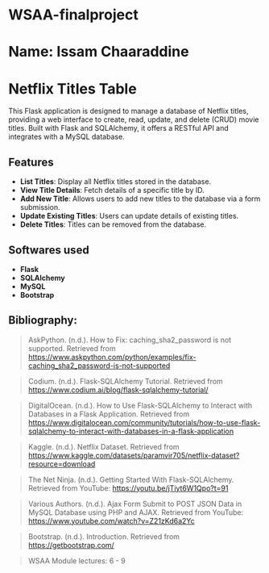 # WSAA-finalproject
# Name: Issam Chaaraddine



# Netflix Titles Table 

This Flask application is designed to manage a database of Netflix titles, providing a web interface to create, read, update, and delete (CRUD) movie titles. Built with Flask and SQLAlchemy, it offers a RESTful API and integrates with a MySQL database.

## Features

- **List Titles**: Display all Netflix titles stored in the database.
- **View Title Details**: Fetch details of a specific title by ID.
- **Add New Title**: Allows users to add new titles to the database via a form submission.
- **Update Existing Titles**: Users can update details of existing titles.
- **Delete Titles**: Titles can be removed from the database.

## Softwares used

- **Flask**
- **SQLAlchemy**
- **MySQL**
- **Bootstrap**


## Bibliography:

> AskPython. (n.d.). How to Fix: caching_sha2_password is not supported. Retrieved from https://www.askpython.com/python/examples/fix-caching_sha2_password-is-not-supported

> Codium. (n.d.). Flask-SQLAlchemy Tutorial. Retrieved from https://www.codium.ai/blog/flask-sqlalchemy-tutorial/

> DigitalOcean. (n.d.). How to Use Flask-SQLAlchemy to Interact with Databases in a Flask Application. Retrieved from https://www.digitalocean.com/community/tutorials/how-to-use-flask-sqlalchemy-to-interact-with-databases-in-a-flask-application

> Kaggle. (n.d.). Netflix Dataset. Retrieved from https://www.kaggle.com/datasets/paramvir705/netflix-dataset?resource=download

> The Net Ninja. (n.d.). Getting Started With Flask-SQLAlchemy. Retrieved from YouTube: https://youtu.be/jTiyt6W1Qpo?t=91

> Various Authors. (n.d.). Ajax Form Submit to POST JSON Data in MySQL Database using PHP and AJAX. Retrieved from YouTube: https://www.youtube.com/watch?v=Z21zKd6a2Yc

> Bootstrap. (n.d.). Introduction. Retrieved from https://getbootstrap.com/

> WSAA Module lectures: 6 - 9 

